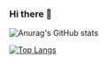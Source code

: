 ### Hi there 👋

<!--
**gutamen/gutamen** is a ✨ _special_ ✨ repository because its `README.md` (this file) appears on your GitHub profile.

Here are some ideas to get you started:

- 🔭 I’m currently working on ...
- 🌱 I’m currently learning ...
- 👯 I’m looking to collaborate on ...
- 🤔 I’m looking for help with ...
- 💬 Ask me about ...
- 📫 How to reach me: ...
- 😄 Pronouns: ...
- ⚡ Fun fact: ...
-->

![Anurag's GitHub stats](https://github-readme-stats.vercel.app/api?username=gutamen&show_icons=true&theme=tokyonight&count_private=true)

[![Top Langs](https://github-readme-stats.vercel.app/api/top-langs/?username=gutamen&hide_progress=true&count_private=true&theme=tokyonight)](https://github.com/anuraghazra/github-readme-stats)
